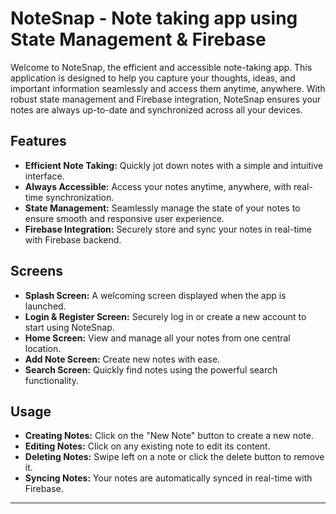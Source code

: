 # NoteSnap - Note taking app using State Management & Firebase

Welcome to NoteSnap, the efficient and accessible note-taking app. This application is designed to help you capture your thoughts, ideas, and important information seamlessly and access them anytime, anywhere. With robust state management and Firebase integration, NoteSnap ensures your notes are always up-to-date and synchronized across all your devices.

## Features
- **Efficient Note Taking:** Quickly jot down notes with a simple and intuitive interface.
- **Always Accessible:** Access your notes anytime, anywhere, with real-time synchronization.
- **State Management:** Seamlessly manage the state of your notes to ensure smooth and responsive user experience.
- **Firebase Integration:** Securely store and sync your notes in real-time with Firebase backend.

## Screens
- **Splash Screen:** A welcoming screen displayed when the app is launched.
- **Login & Register Screen:** Securely log in or create a new account to start using NoteSnap.
- **Home Screen:** View and manage all your notes from one central location.
- **Add Note Screen:** Create new notes with ease.
- **Search Screen:** Quickly find notes using the powerful search functionality.

## Usage
- **Creating Notes:** Click on the "New Note" button to create a new note.
- **Editing Notes:** Click on any existing note to edit its content.
- **Deleting Notes:** Swipe left on a note or click the delete button to remove it.
- **Syncing Notes:** Your notes are automatically synced in real-time with Firebase.

---
